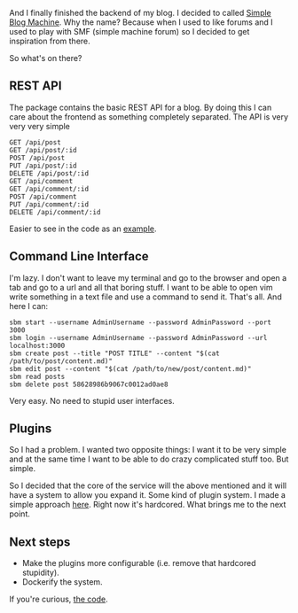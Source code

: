 And I finally finished the backend of my blog. I decided to called [Simple Blog Machine](npmjs.com/package/node-docker-api). Why the name? Because when I used to like forums and I used to play with SMF (simple machine forum) so I decided to get inspiration from there.

So what's on there?

## REST API

The package contains the basic REST API for a blog. By doing this I can care about the frontend as something completely separated. The API is very very very simple

```
GET /api/post
GET /api/post/:id
POST /api/post
PUT /api/post/:id
DELETE /api/post/:id
GET /api/comment
GET /api/comment/:id
POST /api/comment
PUT /api/comment/:id
DELETE /api/comment/:id
```

Easier to see in the code as an [example](https://github.com/AgustinCB/sbm/blob/master/test/main.js).

## Command Line Interface

I'm lazy. I don't want to leave my terminal and go to the browser and open a tab and go to a url and all that boring stuff. I want to be able to open vim write something in a text file and use a command to send it. That's all. And here I can:

```
sbm start --username AdminUsername --password AdminPassword --port 3000
sbm login --username AdminUsername --password AdminPassword --url localhost:3000
sbm create post --title "POST TITLE" --content "$(cat /path/to/post/content.md)"
sbm edit post --content "$(cat /path/to/new/post/content.md)"
sbm read posts
sbm delete post 58628986b9067c0012ad0ae8
```

Very easy. No need to stupid user interfaces.

## Plugins

So I had a problem. I wanted two opposite things: I want it to be very simple and at the same time I want to be able to do crazy complicated stuff too. But simple.

So I decided that the core of the service will the above mentioned and it will have a system to allow you expand it. Some kind of plugin system. I made a simple approach [here](https://github.com/AgustinCB/sbm/tree/master/src/plugins). Right now it's hardcored. What brings me to the next point.

## Next steps

- Make the plugins more configurable (i.e. remove that hardcored stupidity).
- Dockerify the system.

If you're curious, [the code](https://github.com/AgustinCB/sbm).
